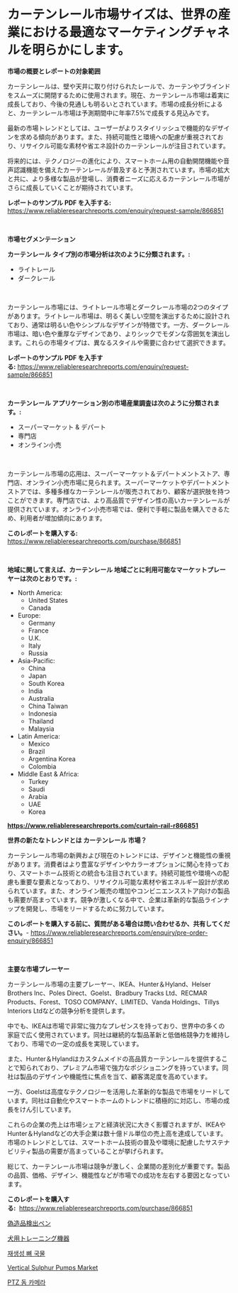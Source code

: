 <p><h1>カーテンレール市場サイズは、世界の産業における最適なマーケティングチャネルを明らかにします。</h1></p><p><strong>市場の概要とレポートの対象範囲</strong></p>
<p><p>カーテンレールは、壁や天井に取り付けられたレールで、カーテンやブラインドをスムーズに開閉するために使用されます。現在、カーテンレール市場は着実に成長しており、今後の見通しも明るいとされています。市場の成長分析によると、カーテンレール市場は予測期間中に年率7.5%で成長する見込みです。</p><p>最新の市場トレンドとしては、ユーザーがよりスタイリッシュで機能的なデザインを求める傾向があります。また、持続可能性と環境への配慮が重視されており、リサイクル可能な素材や省エネ設計のカーテンレールが注目されています。</p><p>将来的には、テクノロジーの進化により、スマートホーム用の自動開閉機能や音声認識機能を備えたカーテンレールが普及すると予測されています。市場の拡大と共に、より多様な製品が登場し、消費者ニーズに応えるカーテンレール市場がさらに成長していくことが期待されています。</p></p>
<p><strong>レポートのサンプル PDF を入手する:</strong> <a href="https://www.reliableresearchreports.com/enquiry/request-sample/866851">https://www.reliableresearchreports.com/enquiry/request-sample/866851</a></p>
<p>&nbsp;</p>
<p><strong>市場セグメンテーション</strong></p>
<p><strong>カーテンレール タイプ別の市場分析は次のように分類されます。:</strong></p>
<p><ul><li>ライトレール</li><li>ダークレール</li></ul></p>
<p>&nbsp;</p>
<p><p>カーテンレール市場には、ライトレール市場とダークレール市場の2つのタイプがあります。ライトレール市場は、明るく美しい空間を演出するために設計されており、通常は明るい色やシンプルなデザインが特徴です。一方、ダークレール市場は、暗い色や重厚なデザインであり、よりシックでモダンな雰囲気を演出します。これらの市場タイプは、異なるスタイルや需要に合わせて選択できます。</p></p>
<p><strong>レポートのサンプル PDF を入手する:</strong>&nbsp;<a href="https://www.reliableresearchreports.com/enquiry/request-sample/866851">https://www.reliableresearchreports.com/enquiry/request-sample/866851</a></p>
<p>&nbsp;</p>
<p><strong> カーテンレール アプリケーション別の市場産業調査は次のように分類されます。:</strong></p>
<p><ul><li>スーパーマーケット & デパート</li><li>専門店</li><li>オンライン小売</li></ul></p>
<p>&nbsp;</p>
<p><p>カーテンレール市場の応用は、スーパーマーケット＆デパートメントストア、専門店、オンライン小売市場に見られます。スーパーマーケットやデパートメントストアでは、多種多様なカーテンレールが販売されており、顧客が選択肢を持つことができます。専門店では、より高品質でデザイン性の高いカーテンレールが提供されています。オンライン小売市場では、便利で手軽に製品を購入できるため、利用者が増加傾向にあります。</p></p>
<p><strong>このレポートを購入する:</strong>&nbsp; <a href="https://www.reliableresearchreports.com/purchase/866851">https://www.reliableresearchreports.com/purchase/866851</a></p>
<p>&nbsp;</p>
<p><strong>地域に関して言えば、カーテンレール 地域ごとに利用可能なマーケットプレーヤーは次のとおりです。:</strong></p>
<p><ul>
    <li>
        North America:
        <ul>
            <li>United States</li>
            <li>Canada</li>
        </ul>
    </li>
    <li>
        Europe:
        <ul>
            <li>Germany</li>
            <li>France</li>
            <li>U.K.</li>
            <li>Italy</li>
            <li>Russia</li>
        </ul>
    </li>
    <li>
        Asia-Pacific:
        <ul>
            <li>China</li>
            <li>Japan</li>
            <li>South Korea</li>
            <li>India</li>
            <li>Australia</li>
            <li>China Taiwan</li>
            <li>Indonesia</li>
            <li>Thailand</li>
            <li>Malaysia</li>
        </ul>
    </li>
    <li>
        Latin America:
        <ul>
            <li>Mexico</li>
            <li>Brazil</li>
            <li>Argentina Korea</li>
            <li>Colombia</li>
        </ul>
    </li>
    <li>
        Middle East & Africa:
        <ul>
            <li>Turkey</li>
            <li>Saudi</li>
            <li>Arabia</li>
            <li>UAE</li>
            <li>Korea</li>
        </ul>
    </li>
    </ul></p>
<p><strong><a href="https://www.reliableresearchreports.com/curtain-rail-r866851">https://www.reliableresearchreports.com/curtain-rail-r866851</a></strong>&nbsp;</p>
<p><strong>世界の新たなトレンドとは カーテンレール 市場？</strong></p>
<p><p>カーテンレール市場の新興および現在のトレンドには、デザインと機能性の重視があります。消費者はより豊富なデザインやカラーオプションに関心を持っており、スマートホーム技術との統合も注目されています。持続可能性や環境への配慮も重要な要素となっており、リサイクル可能な素材や省エネルギー設計が求められています。また、オンライン販売の増加やコンビニエンスストア向けの製品も需要が高まっています。競争が激しくなる中で、企業は革新的な製品ラインナップを開発し、市場をリードするために努力しています。</p></p>
<p><strong>このレポートを購入する前に、質問がある場合は問い合わせるか、共有してください。</strong>- <a href="https://www.reliableresearchreports.com/enquiry/pre-order-enquiry/866851">https://www.reliableresearchreports.com/enquiry/pre-order-enquiry/866851</a></p>
<p>&nbsp;</p>
<p><strong>主要な市場プレーヤー</strong></p>
<p><p>カーテンレール市場の主要プレーヤー、IKEA、Hunter＆Hyland、Helser Brothers Inc、Poles Direct、Goelst、Bradbury Tracks Ltd、RECMAR Products、Forest、TOSO COMPANY、LIMITED、Vanda Holdings、Tillys Interiors Ltdなどの競争分析を提供します。 </p><p>中でも、IKEAは市場で非常に強力なプレゼンスを持っており、世界中の多くの家庭で広く使用されています。同社は継続的な製品革新と低価格競争力を維持しており、市場での一定の成長を実現しています。</p><p>また、Hunter＆Hylandはカスタムメイドの高品質カーテンレールを提供することで知られており、プレミアム市場で強力なポジショニングを持っています。同社は製品のデザインや機能性に焦点を当て、顧客満足度を高めています。</p><p>一方、Goelstは高度なテクノロジーを活用した革新的な製品で市場をリードしています。同社は自動化やスマートホームのトレンドに積極的に対応し、市場の成長をけん引しています。</p><p>これらの企業の売上は市場シェアと経済状況に大きく影響されますが、IKEAやHunter＆Hylandなどの大手企業は数十億ドル単位の売上高を達成しています。市場のトレンドとしては、スマートホーム技術の普及や環境に配慮したサステナビリティ製品の需要が高まっていることが挙げられます。</p><p>総じて、カーテンレール市場は競争が激しく、企業間の差別化が重要です。製品の品質、価格、デザイン、機能性などが市場での成功を左右する要因となっています。</p></p>
<p><strong>このレポートを購入する:</strong>&nbsp;&nbsp;<a href="https://www.reliableresearchreports.com/purchase/866851">https://www.reliableresearchreports.com/purchase/866851</a></p>
<p><p><a href="https://medium.com/@ja15984/%E5%81%BD%E9%80%A0%E9%98%B2%E6%AD%A2%E6%A4%9C%E7%9F%A5%E3%83%9A%E3%83%B3%E5%B8%82%E5%A0%B4%E3%81%AE%E3%83%A1%E3%83%88%E3%83%AA%E3%82%AF%E3%82%B9%E3%82%92%E8%A7%A3%E8%AA%AD-%E5%B8%82%E5%A0%B4%E3%82%B7%E3%82%A7%E3%82%A2-%E3%83%88%E3%83%AC%E3%83%B3%E3%83%89-%E6%88%90%E9%95%B7%E3%83%91%E3%82%BF%E3%83%BC%E3%83%B3-2f47d899198d">偽造品検出ペン</a></p><p><a href="https://github.com/AriMuller2009/Market-Research-Report-List-1/blob/main/221776033436.md">犬用トレーニング機器</a></p><p><a href="https://github.com/JeromeRtyau89966/Market-Research-Report-List-1/blob/main/730280430828.md">재생성 뼈 국물</a></p><p><a href="https://github.com/RickHolmes3/Market-Research-Report-List-4/blob/main/vertical-sulphur-pumps-market.md">Vertical Sulphur Pumps Market</a></p><p><a href="https://medium.com/@agustinfeil/ptz-%EB%8F%94-%EC%B9%B4%EB%A9%94%EB%9D%BC-%EC%8B%9C%EC%9E%A5-%EB%B6%84%EC%84%9D-%EB%B0%8F-2024%EB%85%84%EB%B6%80%ED%84%B0-2031%EB%85%84%EA%B9%8C%EC%A7%80-%EC%98%88%EC%B8%A1%EB%90%9C-%EA%B7%9C%EB%AA%A8-ed14cfc0fc0c">PTZ 돔 카메라</a></p></p>